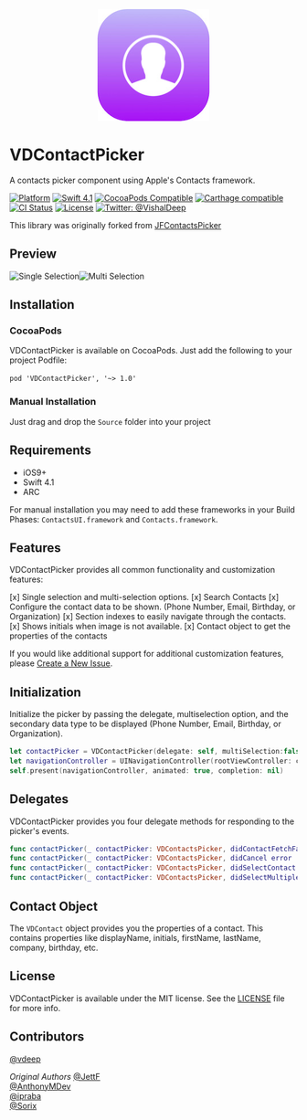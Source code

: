<p align="center" >
<img src="Logo.jpg" alt="VDContactPicker" title="VDContactPicker" width="196">
</p>

# VDContactPicker
A contacts picker component using Apple's Contacts framework.

[![Platform](https://img.shields.io/cocoapods/p/VDContactPicker.svg?style=flat)](http://cocoapods.org/pods/VDContactPicker)
[![Swift 4.1](https://img.shields.io/badge/Swift-4.1-orange.svg?style=flat)](https://developer.apple.com/swift/)
[![CocoaPods Compatible](https://img.shields.io/cocoapods/v/VDContactPicker.svg?style=flat)](http://cocoadocs.org/docsets/VDContactPicker)
[![Carthage compatible](https://img.shields.io/badge/Carthage-compatible-4BC51D.svg?style=flat)](https://github.com/Carthage/Carthage)
[![CI Status](https://travis-ci.org/vdeep/VDContactPicker.svg?branch=master)](https://travis-ci.org/vdeep/VDContactPicker)
[![License](https://img.shields.io/cocoapods/l/Ouroboros.svg?style=flat)](https://github.com/vdeep/VDContactPicker/blob/master/LICENSE)
[![Twitter: @VishalDeep](https://img.shields.io/badge/contact-@vishal_deep-blue.svg?style=flat)](https://twitter.com/vishal_deep)

This library was originally forked from [JFContactsPicker](https://github.com/jettf/JFContactsPicker)

## Preview
![Single Selection](https://raw.githubusercontent.com/vdeep/VDContactPicker/master/Screenshots/Screen1.png)![Multi Selection](https://raw.githubusercontent.com/vdeep/VDContactPicker/master/Screenshots/Screen2.png)

## Installation

### CocoaPods
VDContactPicker is available on CocoaPods. Just add the following to your project Podfile:

`pod 'VDContactPicker', '~> 1.0'`

### Manual Installation

Just drag and drop the `Source` folder into your project

## Requirements

* iOS9+
* Swift 4.1
* ARC

For manual installation you may need to add these frameworks in your Build Phases:
`ContactsUI.framework` and `Contacts.framework`.

## Features

VDContactPicker provides all common functionality and customization features:

[x] Single selection and multi-selection options.
[x] Search Contacts
[x] Configure the contact data to be shown. (Phone Number, Email, Birthday, or Organization)
[x] Section indexes to easily navigate through the contacts.
[x] Shows initials when image is not available.
[x] Contact object to get the properties of the contacts

If you would like additional support for additional customization features, please [Create a New Issue](https://github.com/vdeep/VDContactPicker/issues/new). 

## Initialization

Initialize the picker by passing the delegate, multiselection option, and the secondary data type to be displayed (Phone Number, Email, Birthday, or Organization). 

```swift
let contactPicker = VDContactPicker(delegate: self, multiSelection:false, subtitleCellType: .email)
let navigationController = UINavigationController(rootViewController: contactPicker)
self.present(navigationController, animated: true, completion: nil)
```
## Delegates

VDContactPicker provides you four delegate methods for responding to the picker's events.

```swift
func contactPicker(_ contactPicker: VDContactsPicker, didContactFetchFailed error : NSError)
func contactPicker(_ contactPicker: VDContactsPicker, didCancel error : NSError)
func contactPicker(_ contactPicker: VDContactsPicker, didSelectContact contact : VDContact)
func contactPicker(_ contactPicker: VDContactsPicker, didSelectMultipleContacts contacts : [VDContact])
```

## Contact Object

The `VDContact` object provides you the properties of a contact. This contains properties like displayName, initials, firstName, lastName, company, birthday, etc.

## License

VDContactPicker is available under the MIT license. See the [LICENSE](https://github.com/vdeep/VDContactPicker/blob/master/LICENSE) file for more info.

## Contributors

[@vdeep](https://github.com/vdeep)

*Original Authors*
[@JettF](https://github.com/JettF)  
[@AnthonyMDev](https://github.com/AnthonyMDev)  
[@ipraba](https://github.com/ipraba)  
[@Sorix](https://github.com/Sorix)

